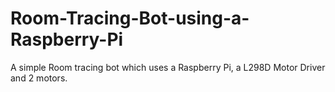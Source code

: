 # Room-Tracing-Bot-using-a-Raspberry-Pi
A simple Room tracing bot which uses a Raspberry Pi, a L298D Motor Driver and 2 motors.
